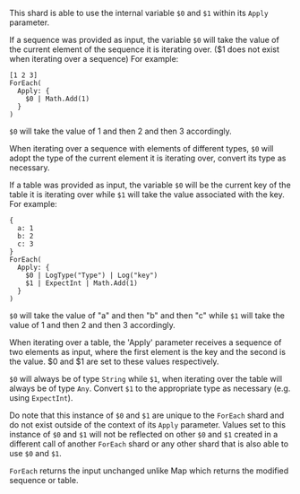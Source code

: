 This shard is able to use the internal variable `$0` and `$1` within its `Apply` parameter.

If a sequence was provided as input, the variable `$0` will take the value of the current element of the sequence it is iterating over. ($1 does not exist when iterating over a sequence)
For example:
```shards
[1 2 3]
ForEach(
  Apply: {
    $0 | Math.Add(1)
  }
)
```
`$0` will take the value of 1 and then 2 and then 3 accordingly.

When iterating over a sequence with elements of different types, `$0` will adopt the type of the current element it is iterating over, convert its type as necessary.

If a table was provided as input, the variable `$0` will be the current key of the table it is iterating over while `$1` will take the value associated with the key.
For example:
```shards
{
  a: 1
  b: 2
  c: 3
}
ForEach(
  Apply: {
    $0 | LogType("Type") | Log("key")
    $1 | ExpectInt | Math.Add(1)
  }
)
```
`$0` will take the value of "a" and then "b" and then "c" while `$1` will take the value of 1 and then 2 and then 3 accordingly.

When iterating over a table, the 'Apply' parameter receives a sequence of two elements as input, where the first element is the key and the second is the value. $0 and $1 are set to these values respectively.

`$0` will always be of type `String` while `$1`, when iterating over the table will always be of type `Any`. Convert `$1` to the appropriate type as necessary (e.g. using `ExpectInt`).

Do note that this instance of `$0` and `$1` are unique to the `ForEach` shard and do not exist outside of the context of its `Apply` parameter. Values set to this instance of `$0` and `$1` will not be reflected on other `$0` and `$1` created in a different call of another `ForEach` shard or any other shard that is also able to use `$0` and `$1`.

`ForEach` returns the input unchanged unlike Map which returns the modified sequence or table.
